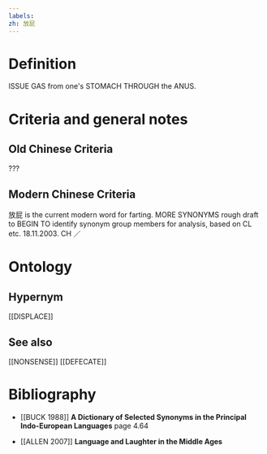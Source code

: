 ```yaml
---
labels: 
zh: 放屁
---
```


# Definition
ISSUE GAS from one's STOMACH THROUGH the ANUS.
# Criteria and general notes
## Old Chinese Criteria
???
## Modern Chinese Criteria
放屁 is the current modern word for farting.
MORE SYNONYMS
rough draft to BEGIN TO identify synonym group members for analysis, based on CL etc. 18.11.2003. CH ／
# Ontology

## Hypernym
[[DISPLACE]]
## See also
[[NONSENSE]]
[[DEFECATE]]
# Bibliography
- [[BUCK 1988]]
**A Dictionary of Selected Synonyms in the Principal Indo-European Languages** page 4.64

- [[ALLEN 2007]]
**Language and Laughter in the Middle Ages** 
